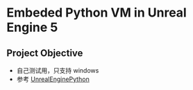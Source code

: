 # Embeded Python VM in Unreal Engine 5

## Project Objective

* 自己测试用，只支持 windows
* 参考 [UnrealEnginePython][1]

[1]:https://github.com/20tab/UnrealEnginePython
